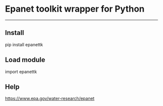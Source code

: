 # Epanet toolkit wrapper for Python
---

## Install

pip install epanettk

## Load module

import epanettk

## Help

https://www.epa.gov/water-research/epanet
